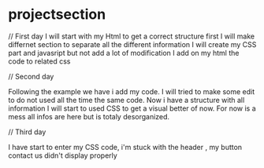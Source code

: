 # projectsection

// First day
I will start with my Html to get a correct structure first
I will make differnet section to separate all the different information
I will create my CSS part and javasript but not add a lot of modification
I add on my html the code to related css

// Second day 

Following the example we have i add my code.
I will tried to make some edit to do not used all the time the same code.
Now i have a structure with all information I will start to used CSS to get a visual better of now.
For now is a mess all infos are here but is totaly desorganized.

// Third day 

I have start to enter my CSS code, i'm stuck with the header , my button contact us didn't display properly